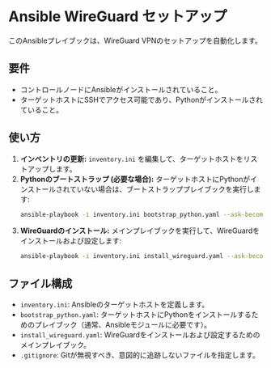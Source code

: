# Ansible WireGuard セットアップ

このAnsibleプレイブックは、WireGuard VPNのセットアップを自動化します。

## 要件

*   コントロールノードにAnsibleがインストールされていること。
*   ターゲットホストにSSHでアクセス可能であり、Pythonがインストールされていること。

## 使い方

1.  **インベントリの更新:** `inventory.ini` を編集して、ターゲットホストをリストアップします。
2.  **Pythonのブートストラップ (必要な場合):** ターゲットホストにPythonがインストールされていない場合は、ブートストラッププレイブックを実行します:
    ```bash
    ansible-playbook -i inventory.ini bootstrap_python.yaml --ask-become-pass
    ```
3.  **WireGuardのインストール:** メインプレイブックを実行して、WireGuardをインストールおよび設定します:
    ```bash
    ansible-playbook -i inventory.ini install_wireguard.yaml --ask-become-pass
    ```

## ファイル構成

*   `inventory.ini`: Ansibleのターゲットホストを定義します。
*   `bootstrap_python.yaml`: ターゲットホストにPythonをインストールするためのプレイブック（通常、Ansibleモジュールに必要です）。
*   `install_wireguard.yaml`: WireGuardをインストールおよび設定するためのメインプレイブック。
*   `.gitignore`: Gitが無視すべき、意図的に追跡しないファイルを指定します。